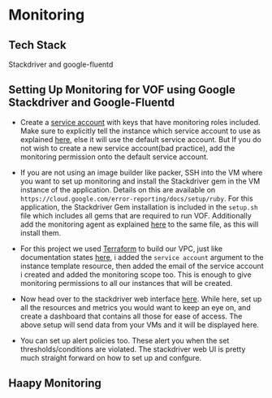 # Monitoring

## Tech Stack
Stackdriver and google-fluentd

## Setting Up Monitoring for VOF using Google Stackdriver and Google-Fluentd

- Create a [service account](https://cloud.google.com/compute/docs/access/create-enable-service-accounts-for-instances) with keys that have monitoring roles included. Make sure to explicitly tell the instance which service account to use as explained [here](https://cloud.google.com/compute/docs/access/create-enable-service-accounts-for-instances), else it will use the default service account. But If you do not wish to create a new service account(bad practice), add the monitoring permission onto the default service account.

- If you are not using an image builder like packer, SSH into the VM where you want to set up monitoring and install the Stackdriver gem in the VM instance of the application. Details on this are available on `https://cloud.google.com/error-reporting/docs/setup/ruby`. For this application, the Stackdriver Gem installation is included in the `setup.sh` file which includes all gems that are required to run VOF. Additionally add the monitoring agent as explained [here](https://cloud.google.com/monitoring/agent/install-agent) to the same file, as this will install them.

- For this project we used [Terraform](https://www.terraform.io) to build our VPC, just like documentation states [here](https://www.terraform.io/docs/providers/google/r/compute_instance.html), i added the `service account` argument to the instance template resource, then added the email of the service account i created and added the monitoring scope too. This is enough to give monitoring permissions to all our instances that will be created.

- Now head over to the stackdriver web interface [here](https://app.google.stackdriver.com/). While here, set up all the resources and metrics you would want to keep an eye on, and create a dashboard that contains all those for ease of access. The above setup will send data from your VMs and it will be displayed here.

- You can set up alert policies too. These alert you when the set thresholds/conditions are violated. The stackdriver web UI is pretty much straight forward on how to set up and confgure. 

## Haapy Monitoring